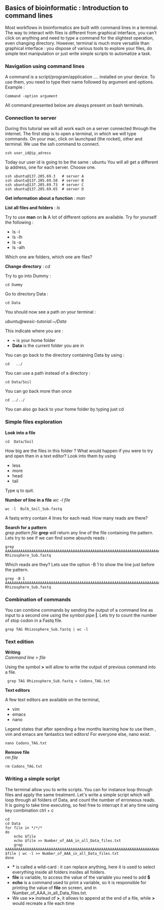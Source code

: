 

## Basics of bioinformatic : Introduction to command lines
Most workflows in bioinformatics are built with command lines in a terminal. The way to interact with files is different from graphical interface, you can't click on anything and need to type a command for the slightest operation, even changing directory. However, terminal is much more versatile than graphical interface : you dispose of various tools to explore your files, do simple text manipulation or just write simple scripts to automatize a task.   
 

### Navigation using command lines
A command is a script/program/application .... installed on your device. To use them, you need to type their name followed by argument and options. Example : 

    Command -option argument
All command presented below are always present on bash terminals.

 ### Connection to server
During this tutorial we will all work each on a server connected through the internet. The first step is to open a terminal, in which we will type commands.
On your mac, click on launchpad (the rocket), other and terminal.
We use the ssh command to connect. 

    ssh user_id@ip_adress
Today our user id is going to be the same : ubuntu
You will all get a different ip address, one for each server. Choose one. 
 

    ssh ubuntu@137.205.69.3   # server A
    ssh ubuntu@137.205.69.58  # server B
    ssh ubuntu@137.205.69.73  # server C
    ssh ubuntu@137.205.69.65  # server D

**Get information about a function** : *man*

**List all files and folders** : *ls*

Try to use **man**  on **ls** A lot of different options are available. Try for yourself  the following : 
 - ls -l
 - ls -lh
 - ls -a
 - ls -alh

Which one are folders, which one are files? 

**Change directory** : *cd*

Try to go into  Dummy :

    cd Dummy
Go to directory Data :

    cd Data
You should now see a path on your terminal :

*ubuntu@wesic-tutorial:~/Data*

This indicate where you are : 

 - **~** is your home folder
 - **Data** is the current folder you are in

You can go back to the directory containing Data by using  :

    cd   ../

You can use a path instead of a directory :

    cd Data/Soil
You can go back more than once 

    cd ../../

You can also go back to your home folder by typing just cd 
 
 ### Simple files exploration 
 **Look into a file**  

    cd  Data/Soil
How big are the files in this folder ? What would happen if you were to try and open then in a text editor?
Look into them by using 
 - less 
 - more 
 - head
 - tail
 
Type q to  quit.

**Number of line in a file** 
*wc -l file*

    wc -l  Bulk_Soil_Sub.fastq

 A fastq entry contain 4 lines for each read. How many reads are there?  
 
**Search for a pattern**   
*grep pattern file*
**grep** will return any line of the file containing the pattern. 
Lets try to see if we can find some absurds reads :

    grep AAAAAAAAAAAAAAAAAAAAAAAAAAAAAAAAAAAAAAAAAAAAAAAAAAAAAAAAAAAAAAAAAAAAAAAAAAAAAAAAAAAAAAAAAAAAAAAAAAAAAAAAAAAAAAAAAAAAA Rhizosphere_Sub.fastq

Which reads are they? Lets use the option -B 1 to show the line just before the pattern.

    grep -B 1 AAAAAAAAAAAAAAAAAAAAAAAAAAAAAAAAAAAAAAAAAAAAAAAAAAAAAAAAAAAAAAAAAAAAAAAAAAAAAAAAAAAAAAAAAAAAAAAAAAAAAAAAAAAAAAAAAAAAA Rhizosphere_Sub.fastq

### Combination of commands
You can combine commands by sending the output of a command line as input to a second one using the symbol pipe **|**.
Lets try to count the number of stop codon in a Fastq file. 

    grep TAG Rhizosphere_Sub.fastq | wc -l


### Text edition 

**Writing**  
*Command line > file*

Using the symbol **>** will allow to write the output of previous command into a file. 

     grep TAG Rhizosphere_Sub.fastq > Codons_TAG.txt 

**Text editors** 

A few text editors are available on the terminal, 

 - vim
 - emacs
 - nano

Legend states that after spending a few months learning how to use them , vim and emacs are fantastics text editors!
For everyone else, nano exist.

    nano Codons_TAG.txt



**Remove file**  
*rm file*

    rm Codons_TAG.txt

### Writing a simple script 
The terminal allow you to write scripts. You can for instance loop through files and  apply the same treatment. 
Let's write a simple script which will loop through all folders of Data, and count the number of erroneous reads. It is going to take time executing, so feel free to interrupt it at any time using key combination ctrl + c

    cd 
    cd Data
    for file in */*/*
    do 
    	echo $file
    	echo $file >> Number_of_AAA_in_all_Data_files.txt
    	grep AAAAAAAAAAAAAAAAAAAAAAAAAAAAAAAAAAAAAAAAAAAAAAAAAAAAAAAAAAAAAAAAAAAAAAAAAAAAAAAAAAAAAAAAAAAAAAAAAAAAAAAAAAAAAAAAAAAAA $file | wc -l >> Number_of_AAA_in_all_Data_files.txt 
    done

 - **\*** is called a wild-card : it can replace anything, here it is used to select everything inside all folders insides all folders. 
 - **file** is variable, to access the value of the variable you need to add **$**
 - **echo** is a command used to print a variable, so it is responsible for printing the value of **file** on screen, and in Number_of_AAA_in_all_Data_files.txt.
 - We use **>>** instead of **>**, it allows to append at the end of a file, while **>**  would recreate a file each time
 
